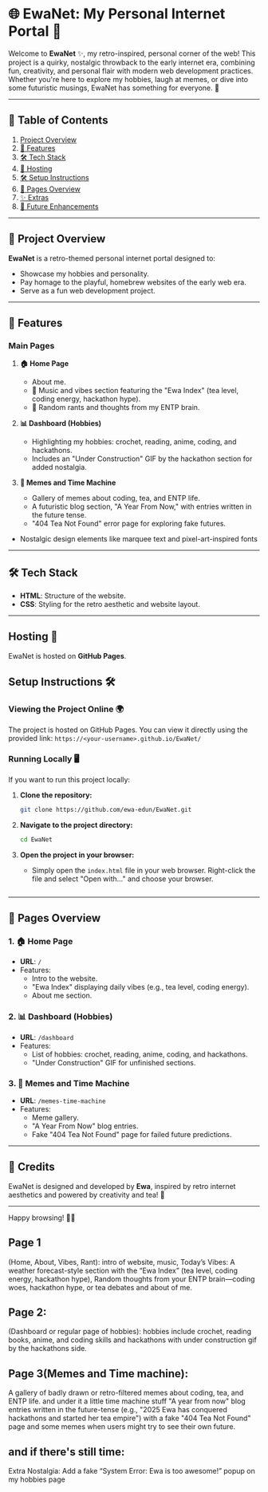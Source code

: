 # 🌐 EwaNet: My Personal Internet Portal 🎉

Welcome to **EwaNet** ✨, my retro-inspired, personal corner of the web! This project is a quirky, nostalgic throwback to the early internet era, combining fun, creativity, and personal flair with modern web development practices. Whether you're here to explore my hobbies, laugh at memes, or dive into some futuristic musings, EwaNet has something for everyone. 🌟

---

## 📂 Table of Contents
1. [Project Overview](#project-overview)
2. [🎨 Features](#features)
3. [🛠️ Tech Stack](#tech-stack)
4. [🚀 Hosting ](#hosting)
5. [🛠️ Setup Instructions ](#setup-instructions)
6. [📄 Pages Overview](#pages-overview)
7. [✨ Extras](#extras)
8. [🚀 Future Enhancements](#future-enhancements)

---

## 📜 Project Overview
**EwaNet** is a retro-themed personal internet portal designed to:
- Showcase my hobbies and personality.
- Pay homage to the playful, homebrew websites of the early web era.
- Serve as a fun web development project.

---

## 🎨 Features
### Main Pages
1. **🏠 Home Page**
   - About me.
   - 🎵 Music and vibes section featuring the "Ewa Index" (tea level, coding energy, hackathon hype).
   - 💭 Random rants and thoughts from my ENTP brain.

2. **📊 Dashboard (Hobbies)**
   - Highlighting my hobbies: crochet, reading, anime, coding, and hackathons.
   - Includes an "Under Construction" GIF by the hackathon section for added nostalgia.

3. **🤣 Memes and Time Machine**
   - Gallery of memes about coding, tea, and ENTP life.
   - A futuristic blog section, "A Year From Now," with entries written in the future tense.
   - "404 Tea Not Found" error page for exploring fake futures.

- Nostalgic design elements like marquee text and pixel-art-inspired fonts
---

## 🛠️ Tech Stack
- **HTML**: Structure of the website.
- **CSS**: Styling for the retro aesthetic and website layout.

---

## Hosting 🚀
EwaNet is hosted on **GitHub Pages**.

## Setup Instructions 🛠️

### Viewing the Project Online 🌍
The project is hosted on GitHub Pages. You can view it directly using the provided link:
```https://<your-username>.github.io/EwaNet/```

### Running Locally 🖥️
If you want to run this project locally:
1. **Clone the repository:**
   ```bash
   git clone https://github.com/ewa-edun/EwaNet.git
   ```

2. **Navigate to the project directory:**
   ```bash
   cd EwaNet
   ```

3. **Open the project in your browser:**
   - Simply open the `index.html` file in your web browser. Right-click the file and select "Open with..." and choose your browser.
   ```
---

## 📄 Pages Overview

### 1. 🏠 Home Page
- **URL**: `/`
- Features:
  - Intro to the website.
  - "Ewa Index" displaying daily vibes (e.g., tea level, coding energy).
  - About me section.

### 2. 📊 Dashboard (Hobbies)
- **URL**: `/dashboard`
- Features:
  - List of hobbies: crochet, reading, anime, coding, and hackathons.
  - "Under Construction" GIF for unfinished sections.

### 3. 🤣 Memes and Time Machine
- **URL**: `/memes-time-machine`
- Features:
  - Meme gallery.
  - "A Year From Now" blog entries.
  - Fake "404 Tea Not Found" page for failed future predictions.

---

## 💖 Credits
EwaNet is designed and developed by **Ewa**, inspired by retro internet aesthetics and powered by creativity and tea! 🍵

---

Happy browsing! 🚀🌈


## Page 1
(Home, About, Vibes, Rant): intro of website, music, Today’s Vibes: A weather forecast-style section with the “Ewa Index” (tea level, coding energy, hackathon hype), Random thoughts from your ENTP brain—coding woes, hackathon hype, or tea debates and about of me.

## Page 2: 
(Dashboard or regular page of hobbies): hobbies include crochet, reading books, anime, and coding skills and hackathons with under construction gif by the hackathons side.

## Page 3(Memes and Time machine): 
 A gallery of badly drawn or retro-filtered memes about coding, tea, and ENTP life. and under it a little time machine stuff  "A year from now" blog entries written in the future-tense (e.g., "2025 Ewa has conquered hackathons and started her tea empire") with a  fake "404 Tea Not Found" page and some memes when users might try to see their own future.

## and if there's still time:
Extra Nostalgia: Add a fake “System Error: Ewa is too awesome!” popup on my hobbies page

```
